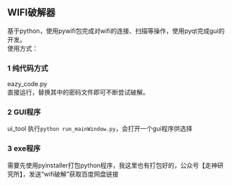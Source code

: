 ## WIFI破解器  
基于python，使用pywifi包完成对wifi的连接、扫描等操作，使用pyqt完成gui的开发。  
使用方式：  
### 1 纯代码方式  
eazy_code.py  
直接运行，替换其中的密码文件即可不断尝试破解。  
### 2 GUI程序  
ui_tool
执行`python run_mainWindow.py`，会打开一个gui程序供选择  
### 3 exe程序
需要先使用pyinstaller打包python程序，我这里也有打包好的，公众号【走神研究所】，发送“wifi破解”获取百度网盘链接  


